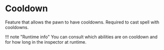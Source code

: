 # Cooldown

Feature that allows the pawn to have cooldowns. Required to cast spell with cooldowns.


!!! note "Runtime info"
	You can consult which abilities are on cooldown and for how long in the inspector at runtime.